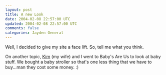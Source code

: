 ```yaml
---           
layout: post
title: A new Look
date: 2004-02-08 22:57:00 UTC
updated: 2004-02-08 22:57:00 UTC
comments: false
categories: Jayden General
---
```

Well, I decided to give my site a face lift. So, tell me what you think.

On another topic, [Kim](http://snipurl.com/4dhd) (my wife) and I went to Baby's Are Us to look at baby stuff. We bought a baby stroller so that's one less thing that we have to buy...man they cost some money. :)
